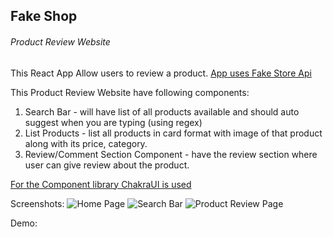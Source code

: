 ## Fake Shop
###### Product Review Website

This React App Allow users to review a product.
[App uses Fake Store Api](https://fakestoreapi.com/)

This Product Review Website have following components:
1. Search Bar - will have list of all products available and should auto  suggest when you are typing (using regex) 
2. List Products - list all products in card format with image  of that product along with its price, category.
3. Review/Comment Section Component - have the review section where user can give review about the product.

[For the Component library ChakraUI is used](https://chakra-ui.com/)

Screenshots:
![Home Page](/product_review_website/screenshots/Home.png)
![Search Bar](/product_review_website/screenshots/searchbar.png)
![Product Review Page](/product_review_website/screenshots/productPage.png)

Demo:
